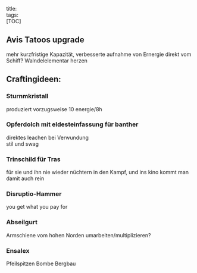 title:   
tags:   
[TOC]


## Avis Tatoos upgrade
mehr kurzfristige Kapazität, verbesserte aufnahme von Ernergie direkt vom Schiff? Walndelelementar herzen



## Craftingideen:
### Sturnmkristall
produziert vorzugsweise 10 energie/8h 
### Opferdolch mit eldesteinfassung für banther
direktes leachen bei Verwundung  
stil und swag
### Trinschild für Tras  
für sie und ihn nie wieder nüchtern in den Kampf, und ins kino 
kommt man damit auch rein
### Disruptio-Hammer
you get what you pay for
### Abseilgurt
Armschiene vom hohen Norden umarbeiten/multiplizieren?
### Ensalex
Pfeilspitzen
Bombe 
Bergbau
